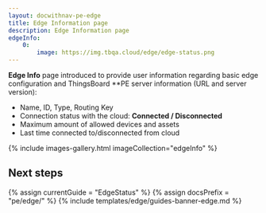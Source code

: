 ```yaml
---
layout: docwithnav-pe-edge
title: Edge Information page
description: Edge Information page
edgeInfo:
    0:
        image: https://img.tbqa.cloud/edge/edge-status.png
---
```


**Edge Info** page introduced to provide user information regarding basic edge configuration and ThingsBoard **PE server information (URL and server version): 
* Name, ID, Type, Routing Key
* Connection status with the cloud: **Connected / Disconnected**
* Maximum amount of allowed devices and assets
* Last time connected to/disconnected from cloud

{% include images-gallery.html imageCollection="edgeInfo" %}

## Next steps

{% assign currentGuide = "EdgeStatus" %}
{% assign docsPrefix = "pe/edge/" %}
{% include templates/edge/guides-banner-edge.md %}
